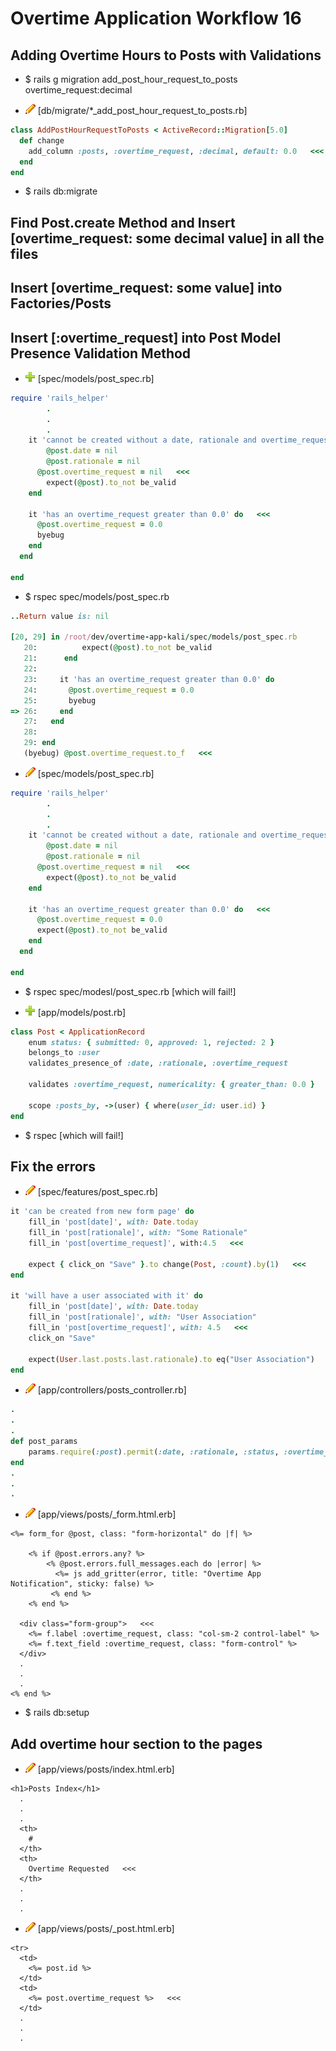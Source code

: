 # Overtime Application Workflow 16

## Adding Overtime Hours to Posts with Validations

- $ rails g migration add_post_hour_request_to_posts overtime_request:decimal

- ![edit](edit.png) [db/migrate/*_add_post_hour_request_to_posts.rb]
```rb
class AddPostHourRequestToPosts < ActiveRecord::Migration[5.0]
  def change
    add_column :posts, :overtime_request, :decimal, default: 0.0   <<<
  end
end
```

- $ rails db:migrate

## Find Post.create Method and Insert [overtime_request: some decimal value] in all the files
## Insert [overtime_request: some value] into Factories/Posts
## Insert [:overtime_request] into Post Model Presence Validation Method

- ![add](plus.png) [spec/models/post_spec.rb]
```rb
require 'rails_helper'
		.
		.
		.
  	it 'cannot be created without a date, rationale and overtime_request' do   <<<
  		@post.date = nil
  		@post.rationale = nil
      @post.overtime_request = nil   <<<
  		expect(@post).to_not be_valid
  	end

    it 'has an overtime_request greater than 0.0' do   <<<
      @post.overtime_request = 0.0
      byebug
    end
  end

end
```

- $ rspec spec/models/post_spec.rb
```rb
..Return value is: nil

[20, 29] in /root/dev/overtime-app-kali/spec/models/post_spec.rb
   20:   		expect(@post).to_not be_valid
   21:   	end
   22: 
   23:     it 'has an overtime_request greater than 0.0' do
   24:       @post.overtime_request = 0.0
   25:       byebug
=> 26:     end
   27:   end
   28: 
   29: end
   (byebug) @post.overtime_request.to_f   <<<
```

- ![edit](edit.png) [spec/models/post_spec.rb]
```rb
require 'rails_helper'
		.
		.
		.
  	it 'cannot be created without a date, rationale and overtime_request' do   <<<
  		@post.date = nil
  		@post.rationale = nil
      @post.overtime_request = nil   <<<
  		expect(@post).to_not be_valid
  	end

    it 'has an overtime_request greater than 0.0' do   <<<
      @post.overtime_request = 0.0
      expect(@post).to_not be_valid
    end
  end

end
```

- $ rspec spec/modesl/post_spec.rb [which will fail!]

- ![add](plus.png) [app/models/post.rb]
```rb
class Post < ApplicationRecord
	enum status: { submitted: 0, approved: 1, rejected: 2 }
	belongs_to :user
	validates_presence_of :date, :rationale, :overtime_request

	validates :overtime_request, numericality: { greater_than: 0.0 }   <<<

	scope :posts_by, ->(user) { where(user_id: user.id) }
end
```

- $ rspec [which will fail!]

## Fix the errors

- ![edit](edit.png) [spec/features/post_spec.rb]
```rb
it 'can be created from new form page' do
	fill_in 'post[date]', with: Date.today
	fill_in 'post[rationale]', with: "Some Rationale"
	fill_in 'post[overtime_request]', with:4.5   <<<

	expect { click_on "Save" }.to change(Post, :count).by(1)   <<<
end

it 'will have a user associated with it' do
	fill_in 'post[date]', with: Date.today
	fill_in 'post[rationale]', with: "User Association"
	fill_in 'post[overtime_request]', with: 4.5   <<<
	click_on "Save"

	expect(User.last.posts.last.rationale).to eq("User Association")
end
```

- ![edit](edit.png) [app/controllers/posts_controller.rb]
```rb
.
.
.
def post_params
	params.require(:post).permit(:date, :rationale, :status, :overtime_request)   <<<
end
.
.
.
```

- ![edit](edit.png) [app/views/posts/_form.html.erb]
```erb
<%= form_for @post, class: "form-horizontal" do |f| %>

	<% if @post.errors.any? %>
		<% @post.errors.full_messages.each do |error| %>
		  <%= js add_gritter(error, title: "Overtime App Notification", sticky: false) %>
		 <% end %>
	<% end %>

  <div class="form-group">   <<<
    <%= f.label :overtime_request, class: "col-sm-2 control-label" %>
    <%= f.text_field :overtime_request, class: "form-control" %>
  </div>
  .
  .
  .
<% end %>
```

- $ rails db:setup

## Add overtime hour section to the pages

- ![edit](edit.png) [app/views/posts/index.html.erb]
```erb
<h1>Posts Index</h1>
  .
  .
  .
  <th>
    #
  </th>
  <th>
    Overtime Requested   <<<
  </th>
  .
  .
  .
```

- ![edit](edit.png) [app/views/posts/_post.html.erb]
```erb
<tr>
  <td>
    <%= post.id %>
  </td>
  <td>
    <%= post.overtime_request %>   <<<
  </td>
  .
  .
  .
```
